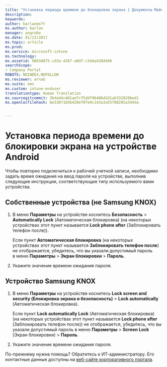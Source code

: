 ```yaml
---
title: "Установка периода времени до блокировки экрана | Документы Майкрософт"
description: 
keywords: 
author: barlanmsft
ms.author: barlan
manager: angrobe
ms.date: 01/23/2017
ms.topic: article
ms.prod: 
ms.service: microsoft-intune
ms.technology: 
ms.assetid: 98034875-cd3a-4367-a8d7-c5d4a438d496
searchScope:
- Company Portal
ROBOTS: NOINDEX,NOFOLLOW
ms.reviewer: arnab
ms.suite: ems
ms.custom: intune-enduser
translationtype: Human Translation
ms.sourcegitcommit: 3bda44c401ae7cf5dd796486d2d1a6332828bed1
ms.openlocfilehash: be3307165b420ef0fe9c143a3a55f88285a344da


---
```


# <a name="how-to-set-the-amount-of-time-before-your-android-device-locks-its-screen"></a>Установка периода времени до блокировки экрана на устройстве Android

Чтобы повторно подключиться к рабочей учетной записи, необходимо задать время ожидания на ввод пароля на устройстве, выполнив следующие инструкции, соответствующие типу используемого вами устройства.

## <a name="native-non-samsung-knox-device"></a>Собственные устройства (не Samsung KNOX)

1.  В меню **Параметры** на устройстве коснитесь **Безопасность** &gt; **Automatically Lock** (Автоматическая блокировка) (на некоторых устройствах этот пункт называется **Lock phone after** (Заблокировать телефон после)).

    Если пункт **Автоматическая блокировка** (на некоторых устройствах этот пункт называется **Заблокировать телефон после**) не отображается, убедитесь, что вы указали допустимый пароль в меню **Параметры** &gt; **Экран блокировки** &gt; **Пароль**.

2.  Укажите значение времени ожидания пароля.

## <a name="samsung-knox-device"></a>Устройство Samsung KNOX

1.  В меню **Параметры** на устройстве коснитесь **Lock screen and security (Блокировка экрана и безопасность)** &gt; **Lock automatically** (Автоматическая блокировка).

    Если пункт **Lock automatically Lock** (Автоматическая блокировка) (на некоторых устройствах этот пункт называется **Lock phone after** (Заблокировать телефон после)) не отображается, убедитесь, что вы указали допустимый пароль в меню **Параметры** &gt; **Screen Lock** (Экран блокировки) &gt; **Пароль**.

2.  Укажите значение времени ожидания пароля.

По-прежнему нужна помощь? Обратитесь к ИТ-администратору. Его контактные данные доступны на [веб-сайте корпоративного портала](http://portal.manage.microsoft.com).



<!--HONumber=Jan17_HO4-->


